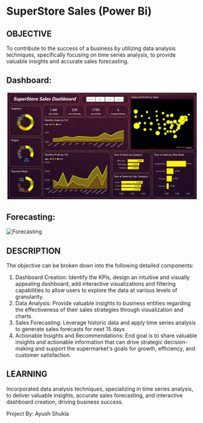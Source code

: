 # SuperStore Sales (Power Bi)

## OBJECTIVE
To contribute to the success of a business by utilizing data analysis techniques, specifically focusing on time series analysis, to provide valuable insights and accurate sales forecasting.

## Dashboard:
![Dashboard](https://github.com/i-ayush-7/SuperStore-Sales-Power-Bi-/blob/main/Sales%20Dashboard.png)

## Forecasting:
![Forecasting]()

## DESCRIPTION
The objective can be broken down into the following detailed components:
1. Dashboard Creation: Identify the KPIs, design an intuitive and visually appealing dashboard, add interactive visualizations and filtering capabilities to allow users to explore the data at various levels of granularity.
2. Data Analysis: Provide valuable insights to business entities regarding the effectiveness of their sales strategies through visualization and charts.
3. Sales Forecasting: Leverage historic data and apply time series analysis to generate sales forecasts for next 15 days
4. Actionable Insights and Recommendations: End goal is to share valuable insights and actionable information that can drive strategic decision-making and support the supermarket's goals for growth, efficiency, and customer satisfaction.

## LEARNING
Incorporated data analysis techniques, specializing in time series analysis, to deliver valuable insights, accurate sales forecasting, and interactive dashboard creation, driving business success.

Project By: Ayush Shukla
